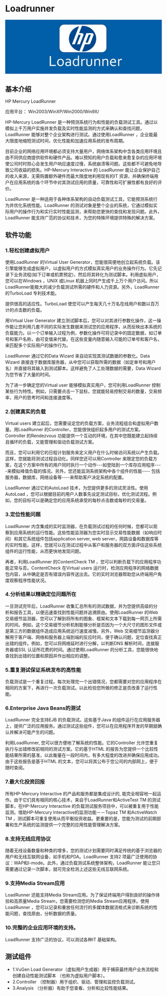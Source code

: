 # Loadrunner

![](./images/loadrunner_logo.png)

## 基本介绍

HP Mercury LoadRunner

应用平台： Win2003/WinXP/Win2000/Win9X/

HP-Mercury LoadRunner 是一种预测系统行为和性能的负载测试工具。通过以模拟上千万用户实施并发负载及实时性能监测的方式来确认和查找问题，LoadRunner 能够对整个企业架构进行测试。通过使用LoadRunner ，企业能最大限度地缩短测试时间，优化性能和加速应用系统的发布周期。

目前企业的网络应用环境都必须支持大量用户，网络体系架构中含各类应用环境且由不同供应商提供软件和硬件产品。难以预知的用户负载和愈来愈复杂的应用环境使公司时时担心会发生用户响应速度过慢，系统崩溃等问题。这些都不可避免地导致公司收益的损失。HP-Mercury Interactive 的 LoadRunner 能让企业保护自己的收入来源，无需购置额外硬件而最大限度地利用现有的IT 资源，并确保终端用户在应用系统的各个环节中对其测试应用的质量，可靠性和可扩展性都有良好的评价。

LoadRunner 是一种适用于各种体系架构的自动负载测试工具，它能预测系统行为并优化系统性能。LoadRunner 的测试对象是整个企业的系统，它通过模拟实际用户的操作行为和实行实时性能监测，来帮助您更快的查找和发现问题。此外，LoadRunner 能支持广范的协议和技术，为您的特殊环境提供特殊的解决方案。

## 软件功能

### 1.轻松创建虚拟用户

使用LoadRunner 的Virtual User Generator，您能很简便地创立起系统负载。该引擎能够生成虚拟用户，以虚拟用户的方式模拟真实用户的业务操作行为。它先记录下业务流程(如下订单或机票预定)，然后将其转化为测试脚本。利用虚拟用户，您可以在Windows ，UNIX 或Linux 机器上同时产生成千上万个用户访问。所以LoadRunner能极大的减少负载测试所需的硬件和人力资源。另外，LoadRunner 的TurboLoad 专利技术能。

提供很高的适应性。TurboLoad 使您可以产生每天几十万名在线用户和数以百万计的点击数的负载。

用Virtual User Generator 建立测试脚本后，您可以对其进行参数化操作，这一操作能让您利用几套不同的实际发生数据来测试您的应用程序，从而反映出本系统的负载能力。以一个订单输入过程为例，参数化操作可将记录中的固定数据，如订单号和客户名称，由可变值来代替。在这些变量内随意输入可能的订单号和客户名，来匹配多个实际用户的操作行为。

LoadRunner 通过它的Data Wizard 来自动实现其测试数据的参数化。Data Wizard 直接连于数据库服务器，从中您可以获取所需的数据（如定单号和用户名）并直接将其输入到测试脚本。这样避免了人工处理数据的需要，Data Wizard 为您节省了大量的时间。

为了进一步确定您的Virtual user 能够模拟真实用户，您可利用LoadRunner 控制某些行为特性。例如，只需要点击一下鼠标，您就能轻易控制交易的数量，交易频率，用户的思考时间和连接速度等。

### 2.创建真实的负载

Virtual users 建立起后，您需要设定您的负载方案，业务流程组合和虚拟用户数量。用LoadRunner 的Controller，您能很快组织起多用户的测试方案。Controller 的Rendezvous 功能提供一个互动的环境，在其中您既能建立起持续且循环的负载，又能管理和驱动负载测试方案。

而且，您可以利用它的日程计划服务来定义用户在什么时候访问系统以产生负载。这样，您就能将测试过程自动化。同样您还可以用Controller 来限定您的负载方案，在这个方案中所有的用户同时执行一个动作---如登陆到一个库存应用程序----来模拟峰值负载的情况。另外，您还能监测系统架构中各个组件的性能---- 包括服务器，数据库，网络设备等----来帮助客户决定系统的配置。

LoadRunner 通过它的AutoLoad 技术，为您提供更多的测试灵活性。使用AutoLoad ，您可以根据目前的用户人数事先设定测试目标，优化测试流程。例如，您的目标可以是确定您的应用系统承受的每秒点击数或每秒的交易量。

### 3.定位性能问题

LoadRunner 内含集成的实时监测器，在负载测试过程的任何时候，您都可以观察到应用系统的运行性能。这些性能监测器为您实时显示交易性能数据（如响应时间）和其它系统组件包括application server, web server，网路设备和数据库等的实时性能。这样，您就可以在测试过程中从客户和服务器的双方面评估这些系统组件的运行性能，从而更快地发现问题。

再者，利用LoadRunner 的ContentCheck TM ，您可以判断负载下的应用程序功能正常与否。ContentCheck 在Virtual users 运行时，检测应用程序的网络数据包内容，从中确定是否有错误内容传送出去。它的实时浏览器帮助您从终端用户角度观察程序性能状况。

### 4.分析结果以精确定位问题所在

一旦测试完毕后，LoadRunner 收集汇总所有的测试数据，并为您提供高级的分析和报告工具，以便迅速查找到性能问题并追溯原由。使用LoadRunner 的Web 交易细节监测器，您可以了解到将所有的图象、框架和文本下载到每一网页上所需的时间。例如，这个交易细节分析机制能够分析是否因为一个大尺寸的图形文件或是第三方的数据组件造成应用系统运行速度减慢。另外，Web 交易细节监测器分解用于客户端、网络和服务器上端到端的反应时间，便于确认问题，定位查找真正出错的组件。例如，您可以将网络延时进行分解，以判断DNS 解析时间，连接服务器或SSL 认证所花费的时间。通过使用LoadRunner 的分析工具，您能很快地查找到出错的位置和原因并作出相应的调整。

### 5.重复测试保证系统发布的高性能

负载测试是一个重复过程。每次处理完一个出错情况，您都需要对您的应用程序在相同的方案下，再进行一次负载测试。以此检验您所做的修正是否改善了运行性能。

### 6.Enterprise Java Beans的测试

LoadRunner 完全支持EJB 的负载测试。这些基于Java 的组件运行在应用服务器上，提供广泛的应用服务。通过测试这些组件，您可以在应用程序开发的早期就确认并解决可能产生的问题。

利用LoadRunner, 您可以很方便地了解系统的性能。它的Controller 允许您重复执行与出错修改前相同的测试方案。它的基于HTML 的报告为您提供一个比较性能结果所需的基准，以此衡量在一段时间内，有多大程度的改进并确保应用成功。由于这些报告是基于HTML 的文本，您可以将其公布于您公司的内部网上，便于随时查阅。

### 7.最大化投资回报

所有HP-Mercury Interactive 的产品和服务都是集成设计的, 能完全相容地一起运作。由于它们具有相同的核心技术，来自于LoadRunner和ActiveTest TM 的测试脚本，在HP-Mercury Interactive 的负载测试服务项目中，可以被重复用于性能监测。借助HP-Mercury Interactive的监测功能－－Topaz TM 和ActiveWatch TM ，测试脚本可重复使用从而平衡投资收益。更重要的是，您能为测试的前期部署和生产系统的监测提供一个完整的应用性能管理解决方案。

### 8.支持无线应用协议

随着无线设备数量和种类的增多，您的测试计划需要同时满足传统的基于浏览器的用户和无线互联网设备，如手机和PDA。LoadRunner 支持2 项最广泛使用的协议：WAP和I-mode。此外，通过负载测试系统整体架构，LoadRunner 能让您只需要通过记录一次脚本，就可完全检测上述这些无线互联网系统。

### 9.支持Media Stream应用

LoadRunner 还能支持Media Stream应用。为了保证终端用户得到良好的操作体验和高质量Media Stream，您需要检测您的Media Stream应用程序。使用LoadRunner ，您可以记录和重放任何流行的多媒体数据流格式来诊断系统的性能问题，查找原由，分析数据的质量。

### 10.完整的企业应用环境的支持。

LoadRunner 支持广泛的协议，可以测试各种IT 基础架构。

## 测试组件

- 1.VuGen Load Generator（虚拟用户生成器）用于捕获最终用户业务流程和创建自动性能测试脚本 （也称为虚拟用户脚本）。
- 2.Controller （控制器）用于组织、驱动、管理和监控负载测试。
- 3.Analysis （分析器）有助于您查看、分析和比较性能结果。
